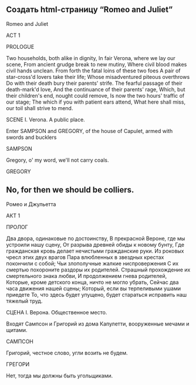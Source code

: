 Создать html-страницу “Romeo and Juliet”
----------------------------------
Romeo and Juliet

ACT 1

PROLOGUE

Two households, both alike in dignity,
In fair Verona, where we lay our scene,
From ancient grudge break to new mutiny,
Where civil blood makes civil hands unclean.
From forth the fatal loins of these two foes
A pair of star-cross'd lovers take their life;
Whose misadventured piteous overthrows
Do with their death bury their parents' strife.
The fearful passage of their death-mark'd love,
And the continuance of their parents' rage,
Which, but their children's end, nought could remove,
Is now the two hours' traffic of our stage;
The which if you with patient ears attend,
What here shall miss, our toil shall strive to mend. 

SCENE I. Verona. A public place.

Enter SAMPSON and GREGORY, of the house of Capulet, armed with swords and bucklers

SAMPSON

Gregory, o' my word, we'll not carry coals.

GREGORY

No, for then we should be colliers.
-----------------------------------------------
Ромео и Джульетта

АКТ 1

ПРОЛОГ

Два двора, одинаковые по достоинству,
В прекрасной Вероне, где мы устроили нашу сцену,
От разрыва древней обиды к новому бунту,
Где гражданская кровь делает нечистыми гражданские руки.
Из роковых чресл этих двух врагов
Пара влюбленных в звездных крестах покончили с собой;
Чьи злополучные жалкие ниспровержения
С их смертью похороните раздоры их родителей.
Страшный прохождение их смертельного знака любви,
И продолжением гнева родителей,
Которые, кроме детского конца, ничто не могло убрать,
Сейчас два часа движения нашей сцены;
Который, если вы терпеливыми ушами приедете
То, что здесь будет упущено, будет стараться исправить наш тяжелый труд.

СЦЕНА I. Верона. Общественное место.

Входят Сампсон и Григорий из дома Капулетти, вооруженные мечами и щитами.

САМПСОН

Григорий, честное слово, угли возить не будем.

ГРЕГОРИ

Нет, тогда мы должны быть угольщиками.